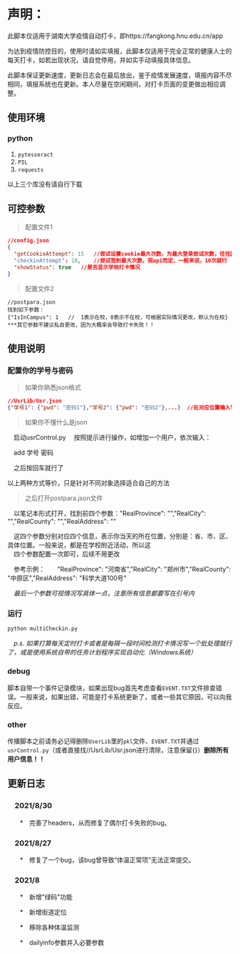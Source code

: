 # 声明：
此脚本仅适用于湖南大学疫情自动打卡，即https://fangkong.hnu.edu.cn/app

为达到疫情防控目的，使用时请如实填报，此脚本仅适用于完全正常的健康人士的每天打卡，如若出现状况，请自觉停用，并如实手动填报具体信息。

此脚本保证更新速度，更新日志会在最后放出，鉴于疫情发展速度，填报内容不尽相同，填报系统也在更新。本人尽量在空闲期间，对打卡页面的变更做出相应调整。



## 使用环境
### python
1. `pytesseract`
2. `PIL`
3. `requests`

以上三个库没有请自行下载

## 可控参数

> 配置文件1

```json
//config.json
{
  "getCookieAttempt": 15   //尝试设置cookie最大次数，为最大登录尝试次数，往往因验证码识别效率而定，稳一点的话可以考虑10到15次，默认5次
  "checkinAttempt": 10,    //尝试签到最大次数，视api而定，一般来说，10次就行
  "showStatus": true   //是否显示学校打卡情况
}
```

> 配置文件2

```
//postpara.json
找到如下参数：
{"IsInCampus": 1   //  1表示在校，0表示不在校，可根据实际情况更改，默认为在校}
***其它参数不建议私自更改，因为大概率会导致打卡失败！！
```


## 使用说明
### 配置你的学号与密码
>如果你熟悉json格式

```json
//UsrLib/Usr.json
{"学号1": {"pwd": "密码1"},"学号2": {"pwd": "密码2"},...}  //在对应位置输入学号与密码，如"111": {"pwd": "222"}支持多人一起打卡
```
>如果你不懂什么是json

　启动usrControl.py
　按照提示进行操作，如增加一个用户，依次输入：

　add 学号 密码

　之后按回车就行了

以上两种方式等价，只是针对不同对象选择适合自己的方法

>之后打开postpara.json文件

　以笔记本形式打开，找到前四个参数："RealProvince": "","RealCity": "","RealCounty": "","RealAddress": ""
 
　这四个参数分别对应四个信息，表示你当天的所在位置，分别是：省、市、区、具体位置。一般来说，都是在学校附近活动，所以这  
　四个参数配置一次即可，后续不用更改
 
　参考示例：　　"RealProvince": "河南省","RealCity": "郑州市","RealCounty": "中原区","RealAddress": "科学大道100号"
 
　*最后一个参数可视情况写具体一点，注意所有信息都要写在引号内*

### 运行

```bash
python multiCheckin.py
```

　*p.s. 如果打算每天定时打卡或者是每隔一段时间检测打卡情况写一个批处理就行了，或是使用系统自带的任务计划程序实现自动化（Windows系统）*

### debug

脚本自带一个事件记录模块，如果出现bug首先考虑查看`EVENT.TXT`文件排查错误。一般来说，如果出错，可能是打卡系统更新了，或者一些其它原因，可以向我反应。

### other

传播脚本之前请务必记得删除`UserLib`里的`pkl`文件、`EVENT.TXT`并通过`usrControl.py`（或者直接找//UsrLib/Usr.json进行清除，注意保留{}）**删除所有用户信息！！**

## 更新日志
### 　2021/8/30
　　\*　完善了headers，从而修复了偶尔打卡失败的bug。
  
### 　2021/8/27
　　\*　修复了一个bug，该bug曾导致“体温正常项”无法正常提交。
  
### 　2021/8
　　\*　新增"绿码"功能
  
　　\*　新增街道定位
  
　　\*　移除各种体温监测
  
　　\*　dailyinfo参数并入必要参数
  




